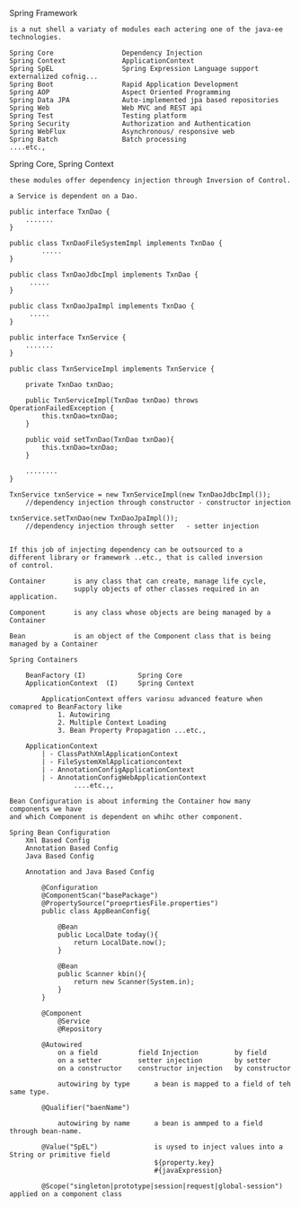 Spring Framework

    is a nut shell a variaty of modules each actering one of the java-ee technologies.
    
    Spring Core                 Dependency Injection
    Spring Context              ApplicationContext
    Spring SpEL                 Spring Expression Language support externalized cofnig...
    Spring Boot                 Rapid Application Development
    Spring AOP                  Aspect Oriented Programming
    Spring Data JPA             Auto-implemented jpa based repositories
    Spring Web                  Web MVC and REST api
    Spring Test                 Testing platform
    Spring Security             Authorization and Authentication
    Spring WebFlux              Asynchronous/ responsive web
    Spring Batch                Batch processing
    ....etc.,
    
Spring Core, Spring Context

    these modules offer dependency injection through Inversion of Control.

    a Service is dependent on a Dao.

    public interface TxnDao {
        .......
    }

    public class TxnDaoFileSystemImpl implements TxnDao {
            .....
    }
        
    public class TxnDaoJdbcImpl implements TxnDao {
         .....
    }

    public class TxnDaoJpaImpl implements TxnDao {
         .....
    }

    public interface TxnService {
        .......
    }
        
    public class TxnServiceImpl implements TxnService {

        private TxnDao txnDao;

        public TxnServiceImpl(TxnDao txnDao) throws OperationFailedException {
            this.txnDao=txnDao;
        }

        public void setTxnDao(TxnDao txnDao){
            this.txnDao=txnDao;
        }

        ........
    }

    TxnService txnService = new TxnServiceImpl(new TxnDaoJdbcImpl());
        //dependency injection through constructor - constructor injection

    txnService.setTxnDao(new TxnDaoJpaImpl());
        //dependency injection through setter   - setter injection


    If this job of injecting dependency can be outsourced to a 
    different library or framework ..etc., that is called inversion 
    of control.

    Container       is any class that can create, manage life cycle, 
                    supply objects of other classes required in an application.

    Component       is any class whose objects are being managed by a Container

    Bean            is an object of the Component class that is being managed by a Container
    
    Spring Containers

        BeanFactory (I)             Spring Core
        ApplicationContext  (I)     Spring Context

            ApplicationContext offers variosu advanced feature when comapred to BeanFactory like
                1. Autowiring
                2. Multiple Context Loading
                3. Bean Property Propagation ...etc.,

        ApplicationContext
            | - ClassPathXmlApplicationContext
            | - FileSystemXmlApplicationcontext
            | - AnnotationConfigApplicationContext
            | - AnnotationConfigWebApplicationContext
                    ....etc.,,

    Bean Configuration is about informing the Container how many components we have
    and which Component is dependent on whihc other component.

    Spring Bean Configuration
        Xml Based Config
        Annotation Based Config
        Java Based Config

        Annotation and Java Based Config

            @Configuration
            @ComponentScan("basePackage")
            @PropertySource("proeprtiesFile.properties")
            public class AppBeanConfig{

                @Bean
                public LocalDate today(){
                    return LocalDate.now();
                }

                @Bean
                public Scanner kbin(){
                    return new Scanner(System.in);
                }
            }

            @Component    
                @Service
                @Repository

            @Autowired
                on a field          field Injection         by field
                on a setter         setter injection        by setter
                on a constructor    constructor injection   by constructor

                autowiring by type      a bean is mapped to a field of teh same type.

            @Qualifier("baenName")
            
                autowiring by name      a bean is ammped to a field through bean-name.

            @Value("SpEL")              is uysed to inject values into a String or primitive field
                                        ${property.key}
                                        #{javaExpression}

            @Scope("singleton|prototype|session|request|global-session")    applied on a component class




